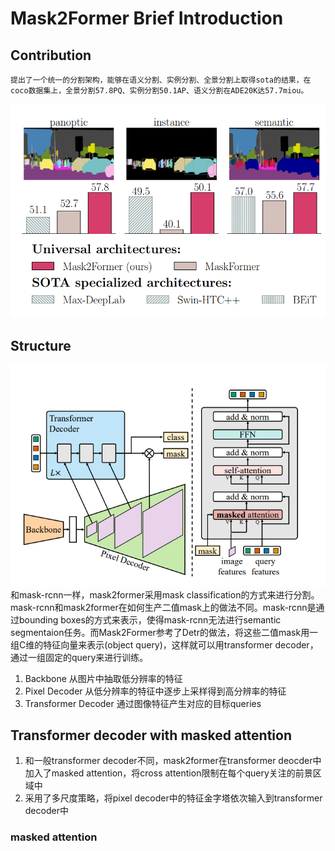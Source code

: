 #  Mask2Former Brief Introduction
## Contribution
    提出了一个统一的分割架构，能够在语义分割、实例分割、全景分割上取得sota的结果，在coco数据集上，全景分割57.8PQ、实例分割50.1AP、语义分割在ADE20K达57.7miou。
![结果对比](https://github.com/haiqiangy/paper_reading/blob/main/segmentation/figs/mask2former_result.png?raw=true)
## Structure
![mask2former结构](https://github.com/haiqiangy/paper_reading/blob/main/segmentation/figs/mask2former_structure.png?raw=true)
和mask-rcnn一样，mask2former采用mask classification的方式来进行分割。mask-rcnn和mask2former在如何生产二值mask上的做法不同。mask-rcnn是通过bounding boxes的方式来表示，使得mask-rcnn无法进行semantic segmentaion任务。而Mask2Former参考了Detr的做法，将这些二值mask用一组C维的特征向量来表示(object query)，这样就可以用transformer decoder，通过一组固定的query来进行训练。
1. Backbone
    从图片中抽取低分辨率的特征
2. Pixel Decoder
    从低分辨率的特征中逐步上采样得到高分辨率的特征
3. Transformer Decoder
    通过图像特征产生对应的目标queries
## Transformer decoder with masked attention
1. 和一般transformer decoder不同，mask2former在transformer deocder中加入了masked attention，将cross attention限制在每个query关注的前景区域中
2. 采用了多尺度策略，将pixel decoder中的特征金字塔依次输入到transformer decoder中
### masked attention